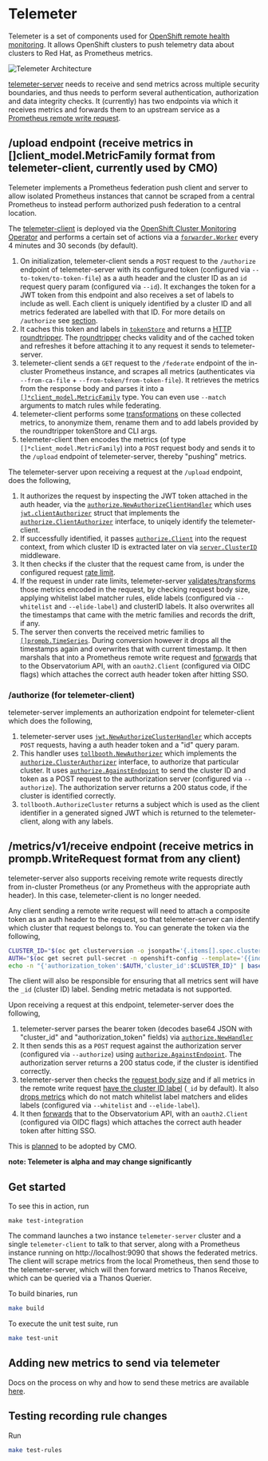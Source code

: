 # Telemeter

Telemeter is a set of components used for [OpenShift remote health monitoring](https://docs.openshift.com/container-platform/latest/support/remote_health_monitoring/about-remote-health-monitoring.html). It allows OpenShift clusters to push telemetry data about clusters to Red Hat, as Prometheus metrics.

![Telemeter Architecture](architecture.png)

[telemeter-server](https://github.com/openshift/telemeter/tree/master/cmd/telemeter-server) needs to receive and send metrics across multiple security boundaries, and thus needs to perform several authentication, authorization and data integrity checks. It (currently) has two endpoints via which it receives metrics and forwards them to an upstream service as a [Prometheus remote write request](https://github.com/prometheus/prometheus/blob/release-2.38/prompb/remote.proto#L22).

## /upload endpoint (receive metrics in []client_model.MetricFamily format from telemeter-client, currently used by CMO)

Telemeter implements a Prometheus federation push client and server to allow isolated Prometheus instances that cannot be scraped from a central Prometheus to instead perform authorized push federation to a central location.

The [telemeter-client](https://github.com/openshift/telemeter/tree/master/cmd/telemeter-client) is deployed via the [OpenShift Cluster Monitoring Operator](https://github.com/openshift/cluster-monitoring-operator/blob/master/assets/telemeter-client/deployment.yaml) and performs a certain set of actions via a [`forwarder.Worker`](https://github.com/openshift/telemeter/blob/master/pkg/forwarder/forwarder.go) every 4 minutes and 30 seconds (by default).

1. On initialization, telemeter-client sends a `POST` request to the `/authorize` endpoint of telemeter-server with its configured token (configured via `--to-token/to-token-file`) as a auth header and the cluster ID as an `id` request query param (configured via `--id`). It exchanges the token for a JWT token from this endpoint and also receives a set of labels to include as well. Each client is uniquely identified by a cluster ID and all metrics federated are labelled with that ID. For more details on `/authorize` see [section](#authorize-for-telemeter-client).
2. It caches this token and labels in [`tokenStore`](https://github.com/openshift/telemeter/blob/master/pkg/authorize/token_store.go) and returns a [HTTP roundtripper](https://github.com/openshift/telemeter/blob/a30ef1e07eb12468cdcbdcf6fde45469a9fa5d60/pkg/forwarder/forwarder.go#L204). The [roundtripper](https://github.com/openshift/telemeter/blob/master/pkg/authorize/roundtripper.go) checks validity and of the cached token and refreshes it before attaching it to any request it sends to telemeter-server.
3. telemeter-client sends a `GET` request to the `/federate` endpoint of the in-cluster Prometheus instance, and scrapes all metrics (authenticates via `--from-ca-file` + `--from-token/from-token-file`). It retrieves the metrics from the response body and parses it into a [`[]*client_model.MetricFamily`](https://pkg.go.dev/github.com/prometheus/client_model/go#MetricFamily) type. You can even use `--match` arguments to match rules while federating.
4. telemeter-client performs some [transformations](https://github.com/openshift/telemeter/blob/master/pkg/metricfamily/multi_transformer.go) on these collected metrics, to anonymize them, rename them and to add labels provided by the roundtripper tokenStore and CLI args.
5. telemeter-client then encodes the metrics (of type `[]*client_model.MetricFamily`) into a `POST` request body and sends it to the `/upload` endpoint of telemeter-server, thereby "pushing" metrics. 

The telemeter-server upon receiving a request at the `/upload` endpoint, does the following,

1. It authorizes the request by inspecting the JWT token attached in the auth header, via the [`authorize.NewAuthorizeClientHandler`](https://github.com/openshift/telemeter/blob/a30ef1e07eb12468cdcbdcf6fde45469a9fa5d60/pkg/authorize/handler.go#L19) which uses [`jwt.clientAuthorizer`](https://github.com/openshift/telemeter/blob/master/pkg/authorize/jwt/client_authorizer.go) struct that implements the [`authorize.ClientAuthorizer`](https://github.com/openshift/telemeter/blob/master/pkg/authorize/client.go) interface, to uniqely identify the telemeter-client. 
2. If successfully identified, it passes [`authorize.Client`](https://github.com/openshift/telemeter/blob/a30ef1e07eb12468cdcbdcf6fde45469a9fa5d60/pkg/authorize/client.go#L11) into the request context, from which cluster ID is extracted later on via [`server.ClusterID`](https://github.com/openshift/telemeter/blob/a30ef1e07eb12468cdcbdcf6fde45469a9fa5d60/pkg/server/validator.go#L42) middleware.
3. It then checks if the cluster that the request came from, is under the configured request [rate limit](https://github.com/openshift/telemeter/blob/master/pkg/server/ratelimited.go).
4. If the request in under rate limits, telemeter-server [validates/transforms](https://github.com/openshift/telemeter/blob/master/pkg/server/validator.go) those metrics encoded in the request, by checking request body size, applying whitelist label matcher rules, elide labels (configured via `--whitelist` and `--elide-label`) and clusterID labels. It also overwrites all the timestamps that came with the metric families and records the drift, if any.
5. The server then converts the received metric families to [`[]prompb.TimeSeries`](https://github.com/prometheus/prometheus/blob/release-2.38/prompb/types.proto#L58). During conversion however it drops all the timestamps again and overwrites that with current timestamp. It then marshals that into a Prometheus remote write request and [forwards](https://github.com/openshift/telemeter/blob/master/pkg/server/forward.go) that to the Observatorium API, with an `oauth2.Client` (configured via OIDC flags) which attaches the correct auth header token after hitting SSO.

### /authorize (for telemeter-client)

telemeter-server implements an authorization endpoint for telemeter-client which does the following,

1. telemeter-server uses [`jwt.NewAuthorizeClusterHandler`](https://github.com/openshift/telemeter/blob/a284906562c101ae8d1b65ba029af0f54a7deead/pkg/authorize/jwt/handler.go#L32) which accepts `POST` requests, having a auth header token and a "id" query param.
2. This handler uses [`tollbooth.NewAuthorizer`](https://github.com/openshift/telemeter/blob/master/pkg/authorize/tollbooth/tollbooth.go) which implements the [`authorize.ClusterAuthorizer`](https://github.com/openshift/telemeter/blob/master/pkg/authorize/cluster.go) interface, to authorize that particular cluster. It uses [`authorize.AgainstEndpoint`](https://github.com/openshift/telemeter/blob/a30ef1e07eb12468cdcbdcf6fde45469a9fa5d60/pkg/authorize/handler.go#L65) to send the cluster ID and token as a POST request to the authorization server (configured via `--authorize`). The authorization server returns a 200 status code, if the cluster is identified correctly.
3. `tollbooth.AuthorizeCluster` returns a subject which is used as the client identifier in a generated signed JWT which is returned to the telemeter-client, along with any labels.

## /metrics/v1/receive endpoint (receive metrics in prompb.WriteRequest format from any client)

telemeter-server also supports receiving remote write requests directly from in-cluster Prometheus (or any Prometheus with the appropriate auth header). In this case, telemeter-client is no longer needed.

Any client sending a remote write request will need to attach a composite token as an auth header to the request, so that telemeter-server can identify which cluster that request belongs to. You can generate the token via the following,

```bash
CLUSTER_ID="$(oc get clusterversion -o jsonpath='{.items[].spec.clusterID}{"\n"}')" && \
AUTH="$(oc get secret pull-secret -n openshift-config --template='{{index .data ".dockerconfigjson" | base64decode}}' | jq '.auths."cloud.openshift.com"'.auth)" && \
echo -n "{'authorization_token':$AUTH,'cluster_id':$CLUSTER_ID}" | base64 -w 0
```
The client will also be responsible for ensuring that all metrics sent will have the `_id` (cluster ID) label. Sending metric metadata is not supported.

Upon receiving a request at this endpoint, telemeter-server does the following,

1. telemeter-server parses the bearer token (decodes base64 JSON with "cluster_id" and "authorization_token" fields) via [`authorize.NewHandler`](https://github.com/openshift/telemeter/blob/a30ef1e07eb12468cdcbdcf6fde45469a9fa5d60/pkg/authorize/handler.go#L122)
2. It then sends this as a `POST` request against the authorization server (configured via `--authorize`) using [`authorize.AgainstEndpoint`](https://github.com/openshift/telemeter/blob/a30ef1e07eb12468cdcbdcf6fde45469a9fa5d60/pkg/authorize/handler.go#L65). The authorization server returns a 200 status code, if the cluster is identified correctly.
3. telemeter-server then checks the [request body size](https://github.com/openshift/telemeter/blob/a30ef1e07eb12468cdcbdcf6fde45469a9fa5d60/pkg/receive/handler.go#L129) and if all metrics in the remote write request [have the cluster ID label](https://github.com/openshift/telemeter/blob/a30ef1e07eb12468cdcbdcf6fde45469a9fa5d60/pkg/receive/handler.go#L156) (`_id` by default). It also [drops metrics](https://github.com/openshift/telemeter/blob/a30ef1e07eb12468cdcbdcf6fde45469a9fa5d60/pkg/receive/handler.go#L217) which do not match whitelist label matchers and elides labels (configured via `--whitelist` and `--elide-label`).
4. It then [forwards](https://github.com/openshift/telemeter/blob/a30ef1e07eb12468cdcbdcf6fde45469a9fa5d60/pkg/receive/handler.go#L84) that to the Observatorium API, with an `oauth2.Client` (configured via OIDC flags) which attaches the correct auth header token after hitting SSO.

This is [planned](https://github.com/openshift/cluster-monitoring-operator/pull/1733) to be adopted by CMO.

**note: Telemeter is alpha and may change significantly**

## Get started

To see this in action, run

```
make test-integration
```

The command launches a two instance `telemeter-server` cluster and a single `telemeter-client` to talk to that server, along with a Prometheus instance running on http://localhost:9090 that shows the federated metrics.
The client will scrape metrics from the local Prometheus, then send those to the telemeter-server, which will then forward metrics to Thanos Receive, which can be queried via a Thanos Querier.

To build binaries, run

```bash
make build
```

To execute the unit test suite, run

```bash
make test-unit
```

## Adding new metrics to send via telemeter

Docs on the process on why and how to send these metrics are available [here](https://rhobs-handbook.netlify.app/products/openshiftmonitoring/telemetry.md/).

## Testing recording rule changes

Run

```bash
make test-rules
```
